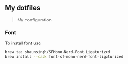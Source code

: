 ## My dotfiles

> My configuration

### Font
To install font use 

```sh
brew tap shaunsingh/SFMono-Nerd-Font-Ligaturized
brew install --cask font-sf-mono-nerd-font-ligaturized
```
